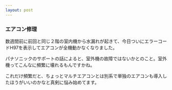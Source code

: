 ```yaml
---
layout: post
---
```

<h3>エアコン修理</h3>
<p>数週間前に前回と同じ２階の室内機から水漏れが起きて、今日ついにエラーコードH97を表示してエアコンが全機動かなくなりました。</p>
<p>パナソニックのサポートの話によると、室外機の故障ではないかとのこと。室外機ってこんなに頻繁に壊れるもんですかね。</p>
<p>これだけ頻繁だと、ちょっとマルチエアコンとは別系で単独のエアコンも導入したほうがいいのかなと真剣に悩み始めてます。</p>
